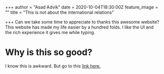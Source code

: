 +++
author = "Asad Advik"
date = 2020-10-04T18:30:00Z
feature_image = ""
title = "This is not about the international relations"

+++
Can we take some time to appreciate to thanks this awesome website? This website has made my life easier by a hundred folds. I like the UI and the rich experience it gives me while typing. 

# Why is this so good?

I know this is awkward. But go to this [link here.](#)